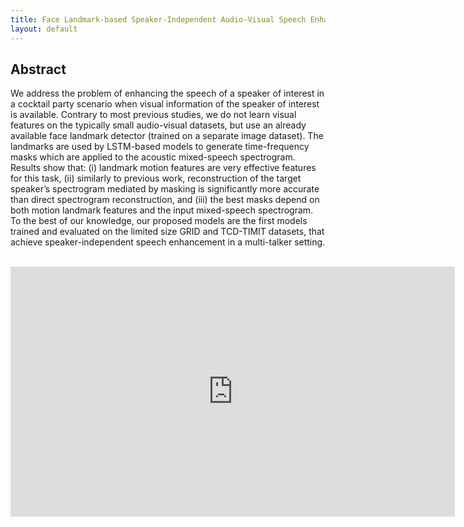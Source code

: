 ```yaml
---
title: Face Landmark-based Speaker-Independent Audio-Visual Speech Enhancement in Multi-Talker Environments
layout: default
---
```


## Abstract
We address the problem of enhancing the speech of a speaker of interest in a cocktail party scenario when visual information of the speaker of interest is available. Contrary to most previous studies, we do not learn visual features on the typically small audio-visual datasets, but use an already available face landmark detector (trained on a separate image dataset). The landmarks are used by LSTM-based models to generate time-frequency masks which are applied to the acoustic mixed-speech spectrogram. Results show that: (i) landmark motion features are very effective features for this task, (ii) similarly to previous work, reconstruction of the target speaker’s spectrogram mediated by masking is significantly more accurate than direct spectrogram reconstruction, and (iii) the best masks depend on both motion landmark features and the input mixed-speech spectrogram. To the best of our knowledge, our proposed models are the first models trained and evaluated on the limited size GRID and TCD-TIMIT datasets, that achieve speaker-independent speech enhancement in a multi-talker setting.

<br>

<div align="center">
<iframe width="711" height="400" src="https://www.youtube.com/embed/lG9_5ay11Mg" frameborder="0" allow="accelerometer; autoplay; encrypted-media; gyroscope; picture-in-picture" allowfullscreen></iframe>
</div>
